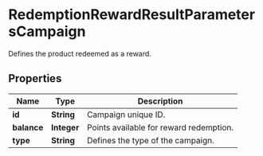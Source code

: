 

# RedemptionRewardResultParametersCampaign

Defines the product redeemed as a reward.

## Properties

| Name | Type | Description |
|------------ | ------------- | ------------- |
|**id** | **String** | Campaign unique ID. |
|**balance** | **Integer** | Points available for reward redemption. |
|**type** | **String** | Defines the type of the campaign. |



